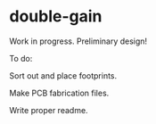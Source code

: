 # double-gain
Work in progress.
Preliminary design!

To do:


Sort out and place footprints. 

Make PCB fabrication files.

Write proper readme.



